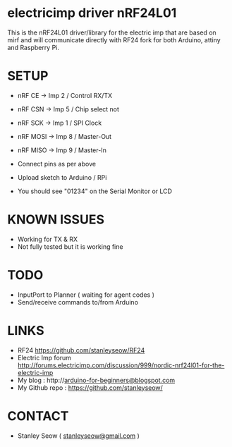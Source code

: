 electricimp driver nRF24L01
===========================

This is the nRF24L01 driver/library for the electric imp that are based on mirf and 
will communicate directly with RF24 fork for both Arduino, attiny and Raspberry Pi.


SETUP
=====

- nRF   CE  ->  Imp 2 / Control RX/TX
- nRF  CSN  ->  Imp 5 / Chip select not
- nRF  SCK  ->  Imp 1 / SPI Clock
- nRF MOSI  ->  Imp 8 / Master-Out
- nRF MISO  ->  Imp 9 / Master-In

- Connect pins as per above
- Upload sketch to Arduino / RPi
- You should see "01234" on the Serial Monitor or LCD


KNOWN ISSUES
============
- Working for TX & RX
- Not fully tested but it is working fine


TODO
====
- InputPort to Planner ( waiting for agent codes )
- Send/receive commands to/from Arduino


LINKS
=====
- RF24 https://github.com/stanleyseow/RF24
- Electric Imp forum http://forums.electricimp.com/discussion/999/nordic-nrf24l01-for-the-electric-imp
- My blog : http://arduino-for-beginners@blogspot.com
- My Github repo : https://github.com/stanleyseow/


CONTACT
=======
- Stanley Seow ( stanleyseow@gmail.com )








